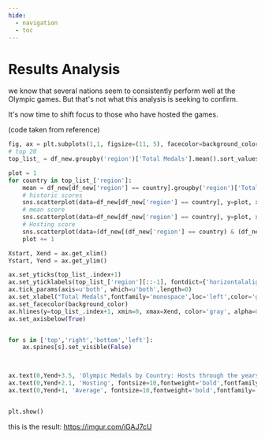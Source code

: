 ```yaml
---
hide:
  - navigation
  - toc
---
```


# Results Analysis

we know that several nations seem to consistently perform well at the Olympic games. But that's not what this analysis is seeking to confirm.

It's now time to shift focus to those who have hosted the games.

(code taken from reference)
```python
fig, ax = plt.subplots(1,1, figsize=(11, 5), facecolor=background_color)
# top 20
top_list_ = df_new.groupby('region')['Total Medals'].mean().sort_values(ascending=False).reset_index()[:20].sort_values(by='Total Medals',ascending=True)

plot = 1
for country in top_list_['region']:
    mean = df_new[df_new['region'] == country].groupby('region')['Total Medals'].mean()
    # historic scores
    sns.scatterplot(data=df_new[df_new['region'] == country], y=plot, x='Total Medals',color='lightgray',s=50,ax=ax)
    # mean score
    sns.scatterplot(data=df_new[df_new['region'] == country], y=plot, x=mean,color='#244747',ec='black',linewidth=1,s=75,ax=ax)
    # Hosting score
    sns.scatterplot(data=(df_new[(df_new['region'] == country) & (df_new['Is_Host'] == 1)]), y=plot, x='Total Medals',color='#B73832',ec='black',linewidth=1,s=75,ax=ax)   
    plot += 1

Xstart, Xend = ax.get_xlim()
Ystart, Yend = ax.get_ylim()

ax.set_yticks(top_list_.index+1)
ax.set_yticklabels(top_list_['region'][::-1], fontdict={'horizontalalignment': 'right'}, alpha=0.7)
ax.tick_params(axis=u'both', which=u'both',length=0)
ax.set_xlabel("Total Medals",fontfamily='monospace',loc='left',color='gray')
ax.set_facecolor(background_color)
ax.hlines(y=top_list_.index+1, xmin=0, xmax=Xend, color='gray', alpha=0.5, linewidth=.3, linestyles='--')
ax.set_axisbelow(True)


for s in ['top','right','bottom','left']:
    ax.spines[s].set_visible(False)
    


ax.text(0,Yend+3.5, 'Olympic Medals by Country: Hosts through the years', fontsize=15,fontweight='bold',fontfamily='serif',color='#323232')
ax.text(0,Yend+2.1, 'Hosting', fontsize=10,fontweight='bold',fontfamily='sansserif',color='#B73832')
ax.text(0,Yend+1, 'Average', fontsize=10,fontweight='bold',fontfamily='sansserif',color='#244747')


plt.show()
```

this is the result: https://imgur.com/iGAJ7cU